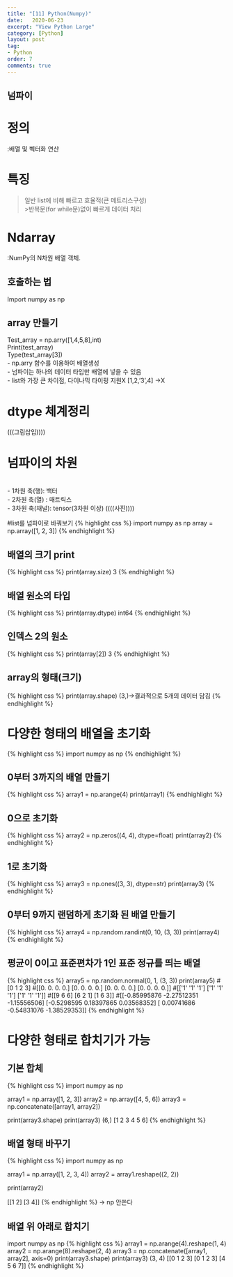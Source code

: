 ```yaml
---
title: "[11] Python(Numpy)"
date:   2020-06-23
excerpt: "View Python Large"
category: [Python]
layout: post
tag:
- Python
order: 7
comments: true
---
```


## 넘파이

# 정의
:배열 및 벡터화 연산
# 특징
>일반 list에 비해 빠르고 효율적(큰 메트리스구성)
<br>>반복문(for while문)없이 빠르게 데이터 처리

# Ndarray
:NumPy의 N차원 배열 객체.
## 호출하는 법
 Import numpy as np
## array 만들기
 Test_array = np.arry([1,4,5,8],int)
<br> Print(test_array)
<br> Type(test_array[3])
<br> - np.arry 함수를 이용하여 배열생성
<br> - 넘파이는 하나의 데이터 타입만 배열에 넣을 수 있음
<br> - list와 가장 큰 차이점, 다이나믹 타이핑 지원X
   [1,2,’3’,4] ->X

# dtype 체계정리

(((그림삽입))))
 
# 넘파이의 차원
			
<br>- 1차원 축(행): 백터 
<br>- 2차원 축(열) : 매트릭스
<br>- 3차원 축(채널): tensor(3차원 이상) 
((((사진))))


#list를 넘파이로 바꿔보기
{% highlight css %}
import numpy as np
array = np.array([1, 2, 3])
{% endhighlight %}
## 배열의 크기 print
{% highlight css %}
print(array.size)
 3
{% endhighlight %}
## 배열 원소의 타입
{% highlight css %}
print(array.dtype) 
int64
{% endhighlight %}
## 인덱스 2의 원소
{% highlight css %}
print(array[2]) 
3
{% endhighlight %}
## array의 형태(크기)
{% highlight css %}
print(array.shape)
(3,)->결과적으로 5개의 데이터 담김
{% endhighlight %}
# 다양한 형태의 배열을 초기화
{% highlight css %}
import numpy as np
{% endhighlight %}
## 0부터 3까지의 배열 만들기
{% highlight css %}
array1 = np.arange(4)
print(array1)
{% endhighlight %}

## 0으로 초기화
{% highlight css %}
array2 = np.zeros((4, 4), dtype=float)
print(array2)
{% endhighlight %}
## 1로 초기화
{% highlight css %}
array3 = np.ones((3, 3), dtype=str)
print(array3)
{% endhighlight %}
## 0부터 9까지 랜덤하게 초기화 된 배열 만들기
{% highlight css %}
array4 = np.random.randint(0, 10, (3, 3))
print(array4)
{% endhighlight %}
## 평균이 0이고 표준편차가 1인 표준 정규를 띄는 배열
{% highlight css %}
array5 = np.random.normal(0, 1, (3, 3))
print(array5)
#[0 1 2 3]
#[[0. 0. 0. 0.]
[0. 0. 0. 0.]
[0. 0. 0. 0.]
[0. 0. 0. 0.]]
#[['1' '1' '1']
['1' '1' '1']
  ['1' '1' '1']]
#[[9 6 6]
  [6 2 1]
  [1 6 3]]
#[[-0.85995876 -2.27512351 -1.15556506]
  [-0.5298595   0.18397865  0.03568352]
  [ 0.00741686 -0.54831076 -1.38529353]]
{% endhighlight %}
# 다양한 형태로 합치기가 가능
## 기본 합체
{% highlight css %}
import numpy as np

array1 = np.array([1, 2, 3]) 
array2 = np.array([4, 5, 6])
array3 = np.concatenate([array1, array2])

print(array3.shape)
print(array3)
(6,)
[1 2 3 4 5 6]
{% endhighlight %}

## 배열 형태 바꾸기
{% highlight css %}
import numpy as np

array1 = np.array([1, 2, 3, 4])
array2 = array1.reshape((2, 2))

print(array2)

[[1 2]
 [3 4]]
{% endhighlight %} 
-> np 안쓴다


## 배열 위 아래로 합치기
import numpy as np
{% highlight css %}
array1 = np.arange(4).reshape(1, 4)
array2 = np.arange(8).reshape(2, 4)
array3 = np.concatenate([array1, array2], axis=0)
print(array3.shape)
print(array3)
(3, 4)
[[0 1 2 3]
 [0 1 2 3]
 [4 5 6 7]]
{% endhighlight %}
